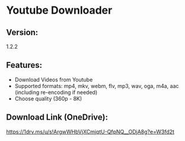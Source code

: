 # Youtube Downloader
## Version: 
1.2.2

## Features:
- Download Videos from Youtube
- Supported formats: mp4, mkv, webm, flv, mp3, wav, oga, m4a, aac (including re-encoding if needed)
- Choose quality (360p - 8K)

## Download Link (OneDrive):
https://1drv.ms/u/s!ArgwWHbVjXCmjqtU-QfpNQ__ODjA8g?e=W3fd2t
